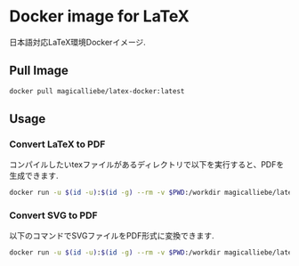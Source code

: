 # Docker image for LaTeX

日本語対応LaTeX環境Dockerイメージ.

## Pull Image

```bash
docker pull magicalliebe/latex-docker:latest
```

## Usage

### Convert LaTeX to PDF

コンパイルしたいtexファイルがあるディレクトリで以下を実行すると、PDFを生成できます.

```bash
docker run -u $(id -u):$(id -g) --rm -v $PWD:/workdir magicalliebe/latex-docker:latest latexmk main.tex
```

### Convert SVG to PDF

以下のコマンドでSVGファイルをPDF形式に変換できます.

```bash
docker run -u $(id -u):$(id -g) --rm -v $PWD:/workdir magicalliebe/latex-docker:latest svg2pdf sample.svg sample.pdf
```